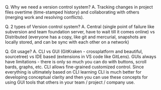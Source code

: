 Q. Why we need a version control system?
A. Tracking changes in project files overtime (time-stamped history) and collaborating with others (merging work and resolving conflicts).

Q. 2 types of Version control system?
A. Central (single point of failure like subversion and team foundation server, have to wait till it comes online) vs Distributed (everyone has a copy, like git and mercurial, snapshots are locally stored, and can be sync with each other on a network)

Q. Git usage?
A. CLI vs GUI (GitKraken - crossplatform and beautiful, sourcetree) vs IDE based (extensions in VS code like GitLens).
GUIs always have limitations - there is only so much you can do with buttons, scroll bards, graphs, etc. CLI allows fine-grained customized control.
Since everything is ultimately based on CLI learning CLI is much better for developing conceptual clarity and then you can use these concepts for using GUI tools
that others in your team / project / company use.